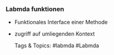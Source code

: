 ### Labmda funktionen

- Funktionales Interface einer Methode
- zugriff auf umliegenden Kontext

   Tags & Topics:
   #labmda
   #Labmda